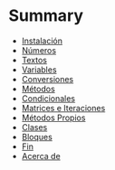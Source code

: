 Summary
=======

* [Instalación](capitulos/instalacion.md)
* [Números](capitulos/numeros.md)
* [Textos](capitulos/textos.md)
* [Variables](capitulos/variables.md)
* [Conversiones](capitulos/conversiones.md)
* [Métodos](capitulos/metodos.md)
* [Condicionales](capitulos/condicionales.md)
* [Matrices e Iteraciones](capitulos/matrices.md)
* [Métodos Propios](capitulos/metodos_propios.md)
* [Clases](capitulos/clases.md)
* [Bloques](capitulos/bloques.md)
* [Fin](capitulos/fin.md)
* [Acerca de](capitulos/acerca.md)
